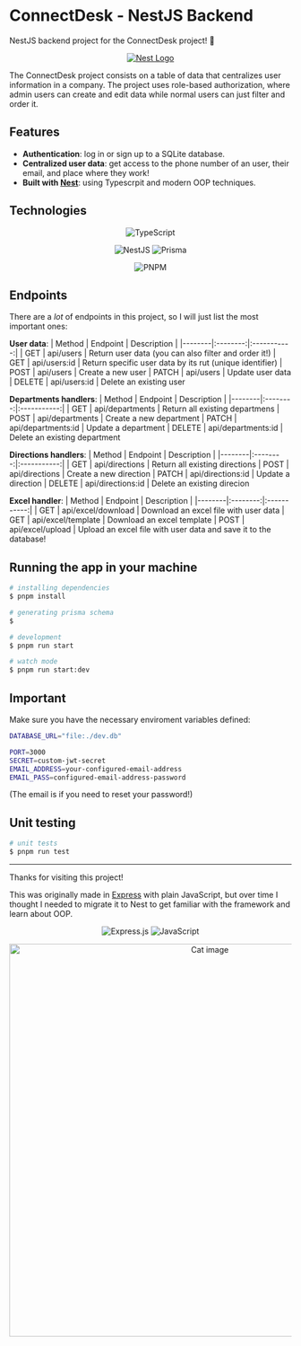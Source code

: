 # ConnectDesk - NestJS Backend

NestJS backend project for the ConnectDesk project! 🧨

<p align="center">
  <a href="http://nestjs.com/" target="blank"><img src="https://nestjs.com/img/nest-og.png" alt="Nest Logo" /></a>
</p>

[circleci-image]: https://img.shields.io/circleci/build/github/nestjs/nest/master?token=abc123def456
[circleci-url]: https://circleci.com/gh/nestjs/nest

The ConnectDesk project consists on a table of data that centralizes user information in a company. The project uses role-based authorization, where admin users can create and edit data while normal users can just filter and order it.

## Features

- **Authentication**: log in or sign up to a SQLite database.
- **Centralized user data**: get access to the phone number of an user, their email, and place where they work!
- **Built with [Nest](https://github.com/nestjs/nest)**: using Typescrpit and modern OOP techniques.

## Technologies

<div align="center">

![TypeScript](https://img.shields.io/badge/typescript-%23007ACC.svg?style=for-the-badge&logo=typescript&logoColor=white)

![NestJS](https://img.shields.io/badge/nestjs-%23E0234E.svg?style=for-the-badge&logo=nestjs&logoColor=white)
![Prisma](https://img.shields.io/badge/Prisma-3982CE?style=for-the-badge&logo=Prisma&logoColor=white)

![PNPM](https://img.shields.io/badge/pnpm-%234a4a4a.svg?style=for-the-badge&logo=pnpm&logoColor=f69220)

</div>

## Endpoints

There are a *lot* of endpoints in this project, so I will just list the most important ones:

**User data**:
| Method | Endpoint | Description |
|--------|:--------:|:-----------:|
|  GET   | api/users | Return user data (you can also filter and order it!)
|  GET   | api/users:id | Return specific user data by its rut (unique identifier)
|  POST  | api/users | Create a new user
|  PATCH | api/users | Update user data 
|  DELETE | api/users:id | Delete an existing user

**Departments handlers**:
| Method | Endpoint | Description |
|--------|:--------:|:-----------:|
|   GET  | api/departments | Return all existing departmens
|   POST | api/departments | Create a new department
|  PATCH | api/departments:id | Update a department
|  DELETE | api/departments:id | Delete an existing department

**Directions handlers**:
| Method | Endpoint | Description |
|--------|:--------:|:-----------:|
|   GET  | api/directions | Return all existing directions
|   POST | api/directions | Create a new direction
|  PATCH | api/directions:id | Update a direction
|  DELETE | api/directions:id | Delete an existing direcion

**Excel handler**:
| Method | Endpoint | Description |
|--------|:--------:|:-----------:|
| GET | api/excel/download | Download an excel file with user data
| GET | api/excel/template | Download an excel template
| POST | api/excel/upload | Upload an excel file with user data and save it to the database!


## Running the app in your machine

```bash
# installing dependencies
$ pnpm install

# generating prisma schema
$ 

# development
$ pnpm run start

# watch mode
$ pnpm run start:dev
```

## Important

Make sure you have the necessary enviroment variables defined:

```bash
DATABASE_URL="file:./dev.db"

PORT=3000
SECRET=custom-jwt-secret
EMAIL_ADDRESS=your-configured-email-address
EMAIL_PASS=configured-email-address-password
```

(The email is if you need to reset your password!)

## Unit testing

```bash
# unit tests
$ pnpm run test

```

---

Thanks for visiting this project!

This was originally made in [Express](https://expressjs.com) with plain JavaScript, but over time I thought I needed to migrate it to Nest to get familiar with the framework and learn about OOP.

<div align="center">

![Express.js](https://img.shields.io/badge/express.js-%23404d59.svg?style=for-the-badge&logo=express&logoColor=%2361DAFB)
![JavaScript](https://img.shields.io/badge/javascript-%23323330.svg?style=for-the-badge&logo=javascript&logoColor=%23F7DF1E)
    
</div>

<div align="center">
<a href="http://nestjs.com/" target="blank"><img src="https://www.kscerbiakas.lt/content/images/size/w1200/2023/12/66769-2-1.jpg" width=700 alt="Cat image" /></a>
</div>